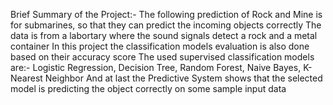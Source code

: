 Brief Summary of the Project:-
The following prediction of Rock and Mine is for submarines, so that they can predict the incoming objects correctly
The data is from a labortary where the sound signals detect a rock and a metal container 
In this project the classification models evaluation is also done based on their accuracy score
The used supervised classification models are:- Logistic Regression, Decision Tree, Random Forest, Naive Bayes, K-Nearest Neighbor
And at last the Predictive System shows that the selected model is predicting the object correctly on some sample input data

